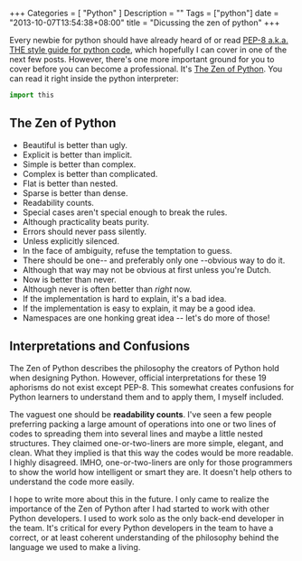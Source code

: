 +++
Categories = [ "Python" ]
Description = ""
Tags = ["python"]
date = "2013-10-07T13:54:38+08:00"
title = "Dicussing the zen of python"
+++

Every newbie for python should have already heard of or read [PEP-8 a.k.a. THE style guide for python code](http://www.python.org/dev/peps/pep-0008/), which hopefully I can cover in one of the next few posts. However, there's one more important ground for you to cover before you can become a professional. It's [The Zen of Python](http://www.python.org/dev/peps/pep-0020/). You can read it right inside the python interpreter:

```python
import this
```

The Zen of Python
------
* Beautiful is better than ugly.
* Explicit is better than implicit.
* Simple is better than complex.
* Complex is better than complicated.
* Flat is better than nested.
* Sparse is better than dense.
* Readability counts.
* Special cases aren't special enough to break the rules.
* Although practicality beats purity.
* Errors should never pass silently.
* Unless explicitly silenced.
* In the face of ambiguity, refuse the temptation to guess.
* There should be one-- and preferably only one --obvious way to do it.
* Although that way may not be obvious at first unless you're Dutch.
* Now is better than never.
* Although never is often better than *right* now.
* If the implementation is hard to explain, it's a bad idea.
* If the implementation is easy to explain, it may be a good idea.
* Namespaces are one honking great idea -- let's do more of those!

Interpretations and Confusions
------
The Zen of Python describes the philosophy the creators of Python hold when designing Python. However, official interpretations for these 19 aphorisms do not exist except PEP-8. This somewhat creates confusions for Python learners to understand them and to apply them, I myself included.

The vaguest one should be **readability counts**. I've seen a few people preferring packing a large amount of operations into one or two lines of codes to spreading them into several lines and maybe a little nested structures. They claimed one-or-two-liners are more simple, elegant, and clean. What they implied is that this way the codes would be more readable. I highly disagreed. IMHO, one-or-two-liners are only for those programmers to show the world how intelligent or smart they are. It doesn't help others to understand the code more easily.

I hope to write more about this in the future. I only came to realize the importance of the Zen of Python after I had started to work with other Python developers. I used to work solo as the only back-end developer in the team. It's critical for every Python developers in the team to have a correct, or at least coherent understanding of the philosophy behind the language we used to make a living.
